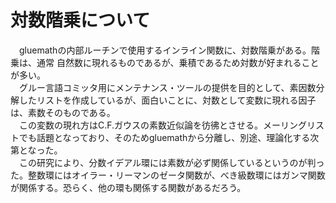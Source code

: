 # 対数階乗について

　gluemathの内部ルーチンで使用するインライン関数に、対数階乗がある。階乗は、通常 自然数に現れるものであるが、乗積であるため対数が好まれることが多い。  
　グルー言語コミッタ用にメンテナンス・ツールの提供を目的として、素因数分解したリストを作成しているが、面白いことに、対数として変数に現れる因子は、素数そのものである。  
　この変数の現れ方はC.F.ガウスの素数近似論を彷彿とさせる。メーリングリストでも話題となっており、そのためgluemathから分離し、別途、理論化する次第となった。  
　この研究により、分数イデアル環には素数が必ず関係しているというのが判った。整数環にはオイラー・リーマンのゼータ関数が、べき級数環にはガンマ関数が関係する。恐らく、他の環も関係する関数があるだろう。  

